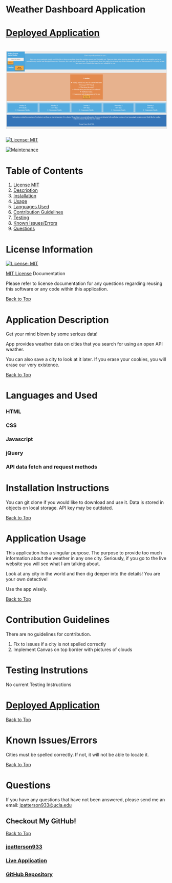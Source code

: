 # Weather Dashboard Application

# [Deployed Application](https://jpatterson933.github.io/weather-dashboard/)

# ![What it looks like](./assets/images/screenshotWithSavedCity.png)

[![License: MIT](https://img.shields.io/badge/License-MIT-yellow.svg)](https://opensource.org/licenses/MIT)

[![Maintenance](https://img.shields.io/badge/Maintained%3F-yes-green.svg)](https://GitHub.com/Naereen/StrapDown.js/graphs/commit-activity)

# Table of Contents
1. [License MIT](#license-information)
2. [Description](#application-description)
3. [Installation](#installation-instructions)
4. [Usage](#application-usage)
5. [Languages Used](#languages-used)
6. [Contribution Guidelines](#contribution-guidelines)
7. [Testing](#testing-instrutions)
8. [Known Issues/Errors](#known-issues/errors)
9. [Questions](#questions)

# License Information

[![License: MIT](https://img.shields.io/badge/License-MIT-yellow.svg)](https://opensource.org/licenses/MIT)

[MIT License](https://www.mit.edu/~amini/LICENSE.md) Documentation

Please refer to license documentation for any questions regarding reusing 
this software or any code within this application.

[Back to Top](#table-of-contents)

# Application Description

Get your mind blown by some serious data! 

App provides weather data on cities that you search for using an open API weather.

You can also save a city to look at it later. If you erase your cookies, you will erase our very existence. 

[Back to Top](#table-of-contents)


# Languages and Used

### HTML
### CSS
### Javascript
### jQuery
### API data fetch and request methods

# Installation Instructions

You can git clone if you would like to download and use it. Data is stored in objects on local storage. API key may be outdated.

[Back to Top](#table-of-contents)

# Application Usage

This application has a singular purpose. The purpose to provide too much information about the weather in any one city. Seriously, if you go to the live website you will see what I am talking about.

Look at any city in the world and then dig deeper into the details! You are your own detective!

Use the app wisely.

[Back to Top](#table-of-contents)

# Contribution Guidelines

There are no guidelines for contribution.

1. Fix to issues if a city is not spelled correctly
2. Implement Canvas on top border with pictures of clouds

# Testing Instrutions

No current Testing Instructions

# [Deployed Application](https://jpatterson933.github.io/weather-dashboard/)


[Back to Top](#table-of-contents)

# Known Issues/Errors

Cities must be spelled correctly. If not, it will not be able to locate it.

[Back to Top](#table-of-contents)

# Questions

If you have any questions that have not been answered, please send me an email: jpatterson933@ucla.edu

## Checkout My GitHub!

[Back to Top](#table-of-contents)

### [jpatterson933](https://github.com/jpatterson933)
### [Live Application](https://jpatterson933.github.io/weather-dashboard/)
### [GitHub Repository](https://github.com/jpatterson933/weather-dashboard)
